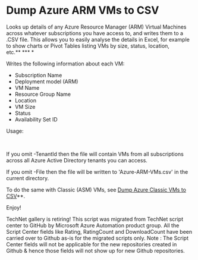 ﻿Dump Azure ARM VMs to CSV
=========================

            

Looks up details of any Azure Resource Manager (ARM) Virtual Machines across whatever subscriptions you have access to, and writes them to a .CSV file. This allows you to easily analyse the details in Excel, for example to show charts or Pivot Tables listing
 VMs by size, status, location, etc.** *** *


Writes the following information about each VM:


  *  Subscription Name 
  *  Deployment model (ARM) 
  *  VM Name 
  *  Resource Group Name 
  *  Location 
  *  VM Size 
  *  Status 
  *  Availability Set ID 

Usage:


 

If you omit -TenantId then the file will contain VMs from all subscriptions across all Azure Active Directory tenants you can access.

If you omit -File then the file will be written to 'Azure-ARM-VMs.csv' in the current directory.


To do the same with Classic (ASM) VMs, see [Dump Azure Classic VMs to CSV](https://gallery.technet.microsoft.com/scriptcenter/Dump-Azure-Classic-VMs-to-d964d3ce)**.


Enjoy!


        
    
TechNet gallery is retiring! This script was migrated from TechNet script center to GitHub by Microsoft Azure Automation product group. All the Script Center fields like Rating, RatingCount and DownloadCount have been carried over to Github as-is for the migrated scripts only. Note : The Script Center fields will not be applicable for the new repositories created in Github & hence those fields will not show up for new Github repositories.
